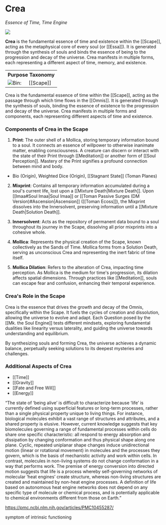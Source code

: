 <!-- wiki-header-section:start -->
# Crea
_Essence of Time, Time Engine_

<img src="wiki_images/Crea.png"><i></i></img>

**Crea** is the fundamental essence of time and existence within the [[Scape]], acting as the metaphysical core of every soul (or [[Essa]]). It is generated through the synthesis of souls and binds the essence of being to the progression and decay of the universe. Crea manifests in multiple forms, each representing a different aspect of time, memory, and existence.

<!-- wiki-header-section:end -->

<!-- taxonomy-table-section:start -->
<div class="taxonomy-table">
  <table>
    <tr>
      <th colspan="3">Purpose Taxonomy</th>
    </tr>
    <tr>
      <td class="taxon-label"><img src="../svg/bin.svg" class="taxon-icon">Bin:</td>
      <td class="taxon-content" colspan="2">[[Scape]]</td>
    </tr>
  </table>
</div>
<!-- taxonomy-table-section:end -->

<!-- not-for-live-publishing:start -->
<!-- obsidian-pull:start -->
Crea is the fundamental essence of time within the [[Scape]], acting as the passage through which time flows in the [[Omnis]]. It is generated through the synthesis of souls, binding the essence of existence to the progression and decay of the universe. Crea manifests in multiple forms and components, each representing different aspects of time and existence.

### Components of Crea in the Scape

1. **Print**: The outer shell of a Mollica, storing temporary information bound to a soul. It connects an essence of willpower to otherwise inanimate matter, enabling consciousness. A creature can discern or interact with the state of their Print through [[Meditation]] or another form of [[Soul Perception]]. Mastery of the Print signifies a profound connection between mind and body.
- Bio (Origin), Weighted Dice (Origin), [[Stagnant State]] (Toman Planes)

2. **Mixprint**: Contains all temporary information accumulated during a soul's current life, lost upon a [[Mixture Death|Mixture Death]]. Upon [[Imaa#Soul Imaa|Soul Imaa]] or [[Toman Passive Surges (DM Version)#Ascension|Ascension]] ([[Toman Ecoss]]), the Mixprint dissolves into the Innersolvent, preserving information until a [[Mixture Death|Solution Death]].

3. **Innersolvent**: Acts as the repository of permanent data bound to a soul throughout its journey in the Scape, dissolving all prior mixprints into a cohesive whole.

4. **Mollica**: Represents the physical creation of the Scape, known collectively as the Sands of Time. Mollica forms from a Solution Death, serving as unconscious Crea and representing the inert fabric of time itself.

5. **Mollica Dilation**: Refers to the alteration of Crea, impacting time perception. As Mollica is the medium for time's progression, its dilation affects spatial dimensions. Through practices like [[Meditation]], souls can escape fear and confusion, enhancing their temporal experience.


### Crea's Role in the Scape

Crea is the essence that drives the growth and decay of the Omnis, specifically within the Scape. It fuels the cycles of creation and dissolution, allowing the universe to evolve and adapt. Each Question posed by the [[Mk. the Soul Engine]] tests different mindsets, exploring fundamental dualities like linearity versus laterality, and guiding the universe towards understanding and equilibrium.

By synthesizing souls and forming Crea, the universe achieves a dynamic balance, perpetually seeking solutions to its deepest mysteries and challenges.

### Additional Aspects of Crea

- [[Time]]
- [[Gravity]]
- [[Fate and Free Will]]
- [[Energy]]







“The state of ‘being alive’ is difficult to characterize because ‘life’ is currently defined using superficial features or long-term processes, rather than a single physical property unique to living things. For instance, biological molecules exhibit a vast range of structures and attributes, and a shared property is elusive. However, current knowledge suggests that key biomolecules governing a range of fundamental processes within cells do share one specific characteristic: all respond to energy absorption and dissipation by changing conformation and thus physical shape along one plane. Cyclic, repeated uniplanar shape changes induce unidirectional motion (linear or rotational movement) in molecules and the processes they govern, which is the basis of mechanistic activity and work within cells. In contrast, molecules in non-living systems do not change conformation in a way that performs work. The premise of energy conversion into directed motion suggests that life is a process whereby self-governing networks of molecular ‘heat engines’ create structure, whereas non-living structures are created and maintained by non-heat engine processes. A definition of life based on autonomous heat engine networks does not depend on any specific type of molecule or chemical process, and is potentially applicable to chemical environments different from those on Earth.”

https://pmc.ncbi.nlm.nih.gov/articles/PMC10455287/

symptom of intrinsic functioning
















<!-- obsidian-pull:end -->
<!--

## Components of Crea

1. **Print:** The outer shell of a soul, storing temporary information and connecting willpower to matter. Mastery of the Print signifies a deep mind-body connection.
2. **Mixprint:** Contains all temporary information from a soul's current life, lost upon [[Mixture Death]]. Dissolves into the Innersolvent upon ascension or soul transformation.
3. **Innersolvent:** The repository of permanent data, binding all prior Mixprints into a cohesive whole throughout a soul's journey.
4. **Mollica:** The physical creation of the Scape, known as the Sands of Time. Forms from a Solution Death, representing unconscious Crea and the inert fabric of time.
5. **Mollica Dilation:** The alteration of Crea, affecting time perception and spatial experience. Through meditation or soul practices, one can influence their experience of time.

## Crea's Role in the Scape

Crea drives the cycles of growth and decay in the universe, fueling the evolution of souls and the cosmos. It is the engine behind the passage of time, the storage of memory, and the realization of purpose. Through the synthesis of souls and the formation of Crea, the universe perpetually seeks balance and understanding.

## See Also

- [[Essa]]
- [[Purpose Taxonomy]]


This section is for content, lore, or discoveries that are NOT meant for live publishing to the site. 
Leave this empty unless specifically requested. Use this to stage information that will be revealed to players later.
-->
<!-- not-for-live-publishing:end -->
